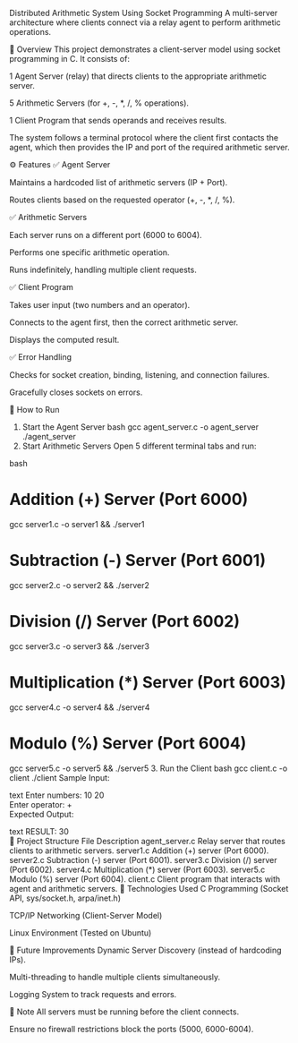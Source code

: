 Distributed Arithmetic System Using Socket Programming
A multi-server architecture where clients connect via a relay agent to perform arithmetic operations.

📌 Overview
This project demonstrates a client-server model using socket programming in C. It consists of:

1 Agent Server (relay) that directs clients to the appropriate arithmetic server.

5 Arithmetic Servers (for +, -, *, /, % operations).

1 Client Program that sends operands and receives results.

The system follows a terminal protocol where the client first contacts the agent, which then provides the IP and port of the required arithmetic server.

⚙️ Features
✅ Agent Server

Maintains a hardcoded list of arithmetic servers (IP + Port).

Routes clients based on the requested operator (+, -, *, /, %).

✅ Arithmetic Servers

Each server runs on a different port (6000 to 6004).

Performs one specific arithmetic operation.

Runs indefinitely, handling multiple client requests.

✅ Client Program

Takes user input (two numbers and an operator).

Connects to the agent first, then the correct arithmetic server.

Displays the computed result.

✅ Error Handling

Checks for socket creation, binding, listening, and connection failures.

Gracefully closes sockets on errors.

🚀 How to Run
1. Start the Agent Server
bash
gcc agent_server.c -o agent_server
./agent_server
2. Start Arithmetic Servers
Open 5 different terminal tabs and run:

bash
# Addition (+) Server (Port 6000)
gcc server1.c -o server1 && ./server1

# Subtraction (-) Server (Port 6001)
gcc server2.c -o server2 && ./server2

# Division (/) Server (Port 6002)
gcc server3.c -o server3 && ./server3

# Multiplication (*) Server (Port 6003)
gcc server4.c -o server4 && ./server4

# Modulo (%) Server (Port 6004)
gcc server5.c -o server5 && ./server5
3. Run the Client
bash
gcc client.c -o client
./client
Sample Input:

text
Enter numbers: 10 20  
Enter operator: +  
Expected Output:

text
RESULT: 30  
📂 Project Structure
File	Description
agent_server.c	Relay server that routes clients to arithmetic servers.
server1.c	Addition (+) server (Port 6000).
server2.c	Subtraction (-) server (Port 6001).
server3.c	Division (/) server (Port 6002).
server4.c	Multiplication (*) server (Port 6003).
server5.c	Modulo (%) server (Port 6004).
client.c	Client program that interacts with agent and arithmetic servers.
🔧 Technologies Used
C Programming (Socket API, sys/socket.h, arpa/inet.h)

TCP/IP Networking (Client-Server Model)

Linux Environment (Tested on Ubuntu)

📜 Future Improvements
Dynamic Server Discovery (instead of hardcoding IPs).

Multi-threading to handle multiple clients simultaneously.

Logging System to track requests and errors.

📌 Note
All servers must be running before the client connects.

Ensure no firewall restrictions block the ports (5000, 6000-6004).

